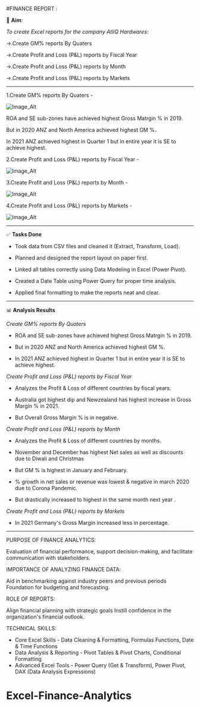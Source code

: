#FINANCE REPORT :

🎯 **Aim**:

 *To create Excel reports for the company AtliQ Hardwares*:

   ->.Create GM% reports By Quaters
     
   ->.Create  Profit and Loss (P&L) reports by Fiscal Year

   ->.Create Profit and Loss (P&L) reports by Month

   ->.Create Profit and Loss (P&L) reports by Markets
   
   
----------------------------------------------------------------------------------------------------------------------------------------------------------------------------------------------------------
    

  1.Create GM% reports By Quaters -
  
  ![Image_Alt](https://github.com/Suriyapriya-S/Excel-Finance-Analytics/blob/1b2ee7dc9e06d0b6b0402a6f4a3b5af6370d3801/Screenshot%202025-07-20%20134350.png) 

   ROA and SE sub-zones have achieved highest Gross Matrgin % in 2019.
   
   But in 2020 ANZ and North America achieved highest GM %.
   
   In 2021 ANZ achieved highest in Quarter 1 but in entire year it is SE to achieve highest.

  
  2.Create  Profit and Loss (P&L) reports by Fiscal Year - 
  
  
  ![Image_Alt](https://github.com/Suriyapriya-S/Excel-Finance-Analytics/blob/6ff9caef782be762795802ae8bba91d6fcc3fb70/Screenshot%202025-07-20%20134648.png)

  3.Create Profit and Loss (P&L) reports by Month -

  
  ![Image_Alt](https://github.com/Suriyapriya-S/Excel-Finance-Analytics/blob/c7d516d64a8718c60a7c65b390e323d7ede65e06/Screenshot%202025-07-20%20135057.png)

  4.Create Profit and Loss (P&L) reports by Markets -


  ![Image_Alt](https://github.com/Suriyapriya-S/Excel-Finance-Analytics/blob/e0aedf3f3e5a3bf94834b7e223843869d8563291/Screenshot%202025-07-20%20135306.png)
  
----------------------------------------------------------------------------------------------------------------------------------------------------------------------------------------------------------
  
 ✅ **Tasks Done**

   * Took data from CSV files and cleaned it (Extract, Transform, Load).
     
   * Planned and designed the report layout on paper first.
     
   *  Linked all tables correctly using Data Modeling in Excel (Power Pivot).
     
   * Created a Date Table using Power Query for proper time analysis.
     
   * Applied final formatting to make the reports neat and clear.

-----------------------------------------------------------------------------------------------------------------------------------------------------------------------------------------------------

 📊 **Analysis Results**

 *Create GM% reports By Quaters*

  * ROA and SE sub-zones have achieved highest Gross Matrgin % in 2019.
   
  * But in 2020 ANZ and North America achieved highest GM %.
   
  * In 2021 ANZ achieved highest in Quarter 1 but in entire year it is SE to achieve highest.

 *Create  Profit and Loss (P&L) reports by Fiscal Year*

  * Analyzes the Profit & Loss of different countries by fiscal years.
   
  * Australia got highest dip and Newzealand has highest increase in Gross Margin % in 2021.
   
  * But Overall Gross Margin % is in negative.
    
 *Create Profit and Loss (P&L) reports by Month*

  * Analyzes the Profit & Loss of different countries by months.
   
  * November and December has highest Net sales as well as discounts due to Diwali and Christmas
   
  * But GM % is highest in January and February.
   
  * % growth in net sales or revenue was lowest & negative in march 2020 due to Corona Pandemic.
   
  * But drastically increased to highest in the same month next year .

 *Create Profit and Loss (P&L) reports by Markets*

  * In 2021 Germany's Gross Margin increased less in percentage.

---------------------------------------------------------------------------------------------------------------------------------------------------------------------------------------------------------


 PURPOSE OF FINANCE ANALYTICS:
 
  Evaluation of financial performance, support decision-making, and facilitate communication with stakeholders.

 IMPORTANCE OF ANALYZING FINANCE DATA:
 
  Aid in benchmarking against industry peers and previous periods Foundation for budgeting and forecasting.

 ROLE OF REPORTS: 
 
   Align financial planning with strategic goals Instill confidence in the organization's financial outlook.

TECHNICAL SKILLS:
       
   * Core Excel Skills - Data Cleaning & Formatting, Formulas Functions, Date & Time Functions
   * Data Analysis & Reporting - Pivot Tables & Pivot Charts, Conditional Formatting
   * Advanced Excel Tools - Power Query (Get & Transform), Power Pivot, DAX (Data Analysis Expressions)
# Excel-Finance-Analytics
